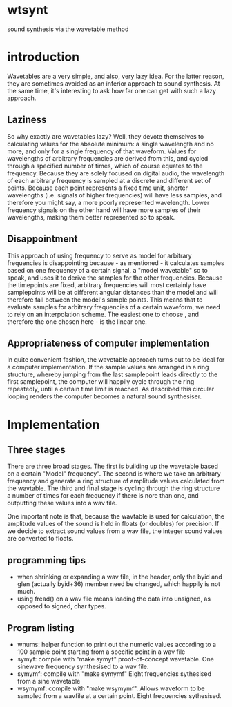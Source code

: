 # wtsynt
sound synthesis via the wavetable method

# introduction
Wavetables are a very simple, and also, very lazy idea. For the latter reason, they are sometimes avoided as an inferior approach to sound synthesis. At the same time, it's interesting to ask how far one can get with such a lazy approach.

## Laziness
So why exactly are wavetables lazy? Well, they devote themselves to calculating values for the absolute minimum: a single wavelength and no more, and only for a single frequency of that waveform. Values for wavelengths of arbitrary frequencies are derived from this, and cycled through a specified number of times, which of course equates to the frequency. Because they are solely focused on digital audio, the wavelength of each arbitrary frequency is sampled at a discrete and different set of points. Because each point represents a fixed time unit, shorter wavelengths (i.e. signals of higher frequencies) will have less samples, and therefore you might say, a more poorly represented wavelength. Lower frequency signals on the other hand will have more samples of their wavelengths, making them better represented so to speak.

## Disappointment
This approach of using frequency to serve as model for arbitrary frequencies is disappointing because - as mentioned - it calculates samples based on one frequency of a certain signal, a "model wavetable" so to speak, and uses it to derive the samples for the other frequencies. Because the timepoints are fixed, arbitrary frequencies will most certainly have samplepoints will be at different angular distances than the model and will therefore fall between the model's sample points. This means that to evaluate samples for arbitrary frequencies of a certain waveform, we need to rely on an interpolation scheme. The easiest one to choose , and therefore the one chosen here - is the linear one.

## Appropriateness of computer implementation
In quite convenient fashion, the wavetable approach turns out to be ideal for a computer implementation. If the sample values are arranged in a ring structure, whereby jumping from the last samplepoint leads directly to the first samplepoint, the computer will happily cycle through the ring repeatedly, until a certain time limit is reached. As described this circular looping renders the computer becomes a natural sound synthesiser.

# Implementation

## Three stages
There are three broad stages. The first is building up the wavetable based on a certain "Model" frequency". The second is where we take an arbitrary frequency and generate a ring structure of amplitude values calculated from the wavtable. The third and final stage is cycling through the ring structure a number of times for each frequency if there is nore than one, and outputting these values into a wav file.

One important note is that, because the wavtable is used for calculation, the amplitude values of the sound is held in floats (or doubles) for precision. If we decide to extract sound values from a wav file, the integer sound values are converted to floats.


## programming tips
* when shrinking or expanding a wav file, in the header, only the byid and glen (actually byid+36) member need be changed, which happily is not much.
* using fread() on a wav file means loading the data into unsigned, as opposed to signed, char types.

## Program listing
* wnums: helper function to print out the numeric values according to a 100 sample point starting from a specific point in a wav file
* symyf: compile with "make symyf" proof-of-concept wavetable. One sinewave frequency synthesised to a wav file.
* symymf: compile with "make symymf" Eight frequencies sythesised from a sine wavetable
* wsymymf: compile with "make wsymymf". Allows waveform to be sampled from a wavfile at a certain point. Eight frequencies sythesised.

